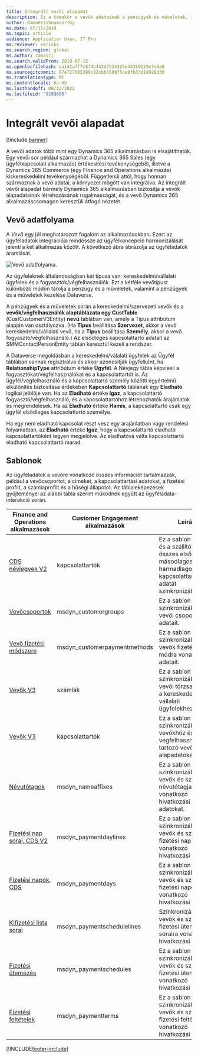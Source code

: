 ```yaml
---
title: Integrált vevői alapadat
description: Ez a témakör a vevők adatainak a pénzügyek és műveletek, illetve a pénzügyek és a műveletek közötti integrációját írja le Dataverse.
author: RamaKrishnamoorthy
ms.date: 07/15/2019
ms.topic: article
audience: Application User, IT Pro
ms.reviewer: sericks
ms.search.region: global
ms.author: ramasri
ms.search.validFrom: 2019-07-15
ms.openlocfilehash: ea142aff7c8f4b442d7224325e44359129efe8a8
ms.sourcegitcommit: 87e727005399c82cbb6509f5ce9fb33d18928d30
ms.translationtype: MT
ms.contentlocale: hu-HU
ms.lasthandoff: 08/12/2022
ms.locfileid: "9289680"
---
```

# <a name="integrated-customer-master"></a>Integrált vevői alapadat

[!include [banner](../../includes/banner.md)]



A vevői adatok több mint egy Dynamics 365 alkalmazásban is elsajátíthatók. Egy vevői sor például származhat a Dynamics 365 Sales (egy ügyfélkapcsolati alkalmazás) értékesítési tevékenységéből, illetve a Dynamics 365 Commerce (egy Finance and Operations alkalmazás) kiskereskedelmi tevékenységéből. Függetlenül attól, hogy honnan származnak a vevő adatai, a környezet mögött van integrálva. Az integrált vevői alapadat bármely Dynamics 365 alkalmazásban biztosítja a vevők alapadatainak létrehozásának rugalmasságát, és a vevő Dynamics 365 alkalmazáscsomagon keresztüli átfogó nézetét.

## <a name="customer-data-flow"></a>Vevő adatfolyama

A *Vevő* egy jól meghatározott fogalom az alkalmazásokban. Ezért az ügyféladatok integrációja mindössze az ügyfélkoncepció harmonizálását jelenti a két alkalmazás között. A következő ábra ábrázolja az ügyféladatok áramlását.

![Vevő adatfolyama.](media/dual-write-customer-data-flow.png)

Az ügyfeleknek általánosságban két típusa van: kereskedelmi/vállalati ügyfelek és a fogyasztók/végfelhasználók. Ezt a kétféle vevőtípust különböző módon tárolja a pénzügy és a műveletek, valamint a pénzügyek és a műveletek kezelése Dataverse.

A pénzügyek és a műveletek során a kereskedelmi/szervezeti vevők és a **vevők/végfelhasználók alaptáblázata egy CustTable** (CustCustomerV3Entity) **nevű** táblában van, amely a Típus attribútum alapján van osztályozva. (Ha **Típus** beállítása **Szervezet**, akkor a vevő kereskedelmi/vállalati vevő, ha a **Típus** beállítása **Személy**, akkor a vevő fogyasztó/végfelhasználó.) Az elsődleges kapcsolattartó adatait az SMMContactPersonEntity táblán keresztül kezeli a rendszer.

A Dataverse megoldásban a kereskedelmi/válalati ügyfelek az Ügyfél táblában vannak regisztrálva és akkor azonosítják ügyfelként, ha **RelationshipType** attribútum értéke **Ügyfél**. A Névjegy tábla képviseli a fogyasztókat/végfelhasználókat és a kapcsolattartót is. Az ügyfél/végfelhasználó és a kapcsolattartó személy közötti egyértelmű elkülönítés biztosítása érdekében **Kapcsolattartó** táblának egy **Eladható** logikai jelölője van. Ha az **Eladható** értéke **Igaz**, a kapcsolattartó fogyasztó/végfelhasználó, és a kapcsolattartóhoz létrehozhatók árajánlatok és megrendelések. Ha az **Eladható** értéke **Hamis**, a kapcsolattartó csak egy ügyfél elsődleges kapcsolattartó személye.

Ha egy nem eladható kapcsolat részt vesz egy árajánlatban vagy rendelési folyamatban, az **Eladható** értéke **Igaz**, hogy a kapcsolattartó eladható kapcsolattartóként legyen megjelölve. Az eladhatóvá válta kapcsolattartó eladható kapcsolattartó marad.

## <a name="templates"></a>Sablonok

Az ügyféladatok a vevőre vonatkozó összes információt tartalmazzák, például a vevőcsoportot, a címeket, a kapcsolattartási adatokat, a fizetési profilt, a számlaprofilt és a hűségi állapotot. Az táblaleképezések gyűjteményei az alábbi tábla szerint működnek együtt az ügyféladata-interakció során.

Finance and Operations alkalmazások | Customer Engagement alkalmazások         | Leírás
----------------------------|---------------------------------|------------
[CDS névjegyek V2](mapping-reference.md#115) | kapcsolattartók | Ez a sablon a vevők és a szállítók összes elsődleges, másodlagos és harmadlagos kapcsolattartási adatát szinkronizálja.
[Vevőcsoportok](mapping-reference.md#126) | msdyn_customergroups | Ez a sablon szinkronizálja a vevői csoport adatait.
[Vevő fizetési módszere](mapping-reference.md#127) | msdyn_customerpaymentmethods | Ez a sablon szinkronizálja a vevők fizetési módra vonatkozó adatait.
[Vevők V3](mapping-reference.md#101) | számlák | Ez a sablon szinkronizálja a vevői törzsadatokat a kereskedelmi és a vállalati ügyfelekhez.
[Vevők V3](mapping-reference.md#116) | kapcsolattartók | Ez a sablon szinkronizálja a vevőkhöz és a végfelhasználókhoz tartozó vevői alapadatokat.
[Névutótagok](mapping-reference.md#155) | msdyn_nameaffixes | Ez a sablon szinkronizálja a vevők és szállítók névutótagjaira vonatkozó hivatkozási adatokat.
[Fizetési nap sorai, CDS V2](mapping-reference.md#157) | msdyn_paymentdaylines | Ez a sablon szinkronizálja a vevők és szállítók fizetési nap soraira vonatkozó hivatkozási adatait.
[Fizetési napok, CDS](mapping-reference.md#158) | msdyn_paymentdays | Ez a sablon szinkronizálja a vevők és szállítók fizetési napokra vonatkozó hivatkozási adatait.
[Kifizetési lista sorai](mapping-reference.md#159) | msdyn_paymentschedulelines | Szinkronizálja a vevők és szállítók fizetési ütemezés soraira vonatkozó hivatkozási adatait.
[Fizetési ütemezés](mapping-reference.md#160) | msdyn_paymentschedules | Ez a sablon szinkronizálja a vevők és szállítók fizetési ütemezésre vonatkozó hivatkozási adatait.
[Fizetési feltételek](mapping-reference.md#161) | msdyn_paymentterms | Ez a sablon szinkronizálja a vevők és szállítók fizetési feltételekre vonatkozó hivatkozási adatait.

[!INCLUDE[footer-include](../../../../includes/footer-banner.md)]

